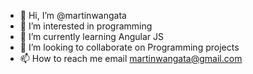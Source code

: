 - 👋 Hi, I’m @martinwangata
- 👀 I’m interested in programming
- 🌱 I’m currently learning Angular JS
- 💞️ I’m looking to collaborate on Programming projects
- 📫 How to reach me email martinwangata@gmail.com

<!---
martinwangata/martinwangata is a ✨ special ✨ repository because its `README.md` (this file) appears on your GitHub profile.
You can click the Preview link to take a look at your changes.
--->
